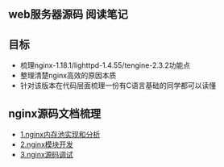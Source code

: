 ## web服务器源码 阅读笔记

## 目标

- 梳理nginx-1.18.1/lighttpd-1.4.55/tengine-2.3.2功能点
- 整理清楚nginx高效的原因本质
- 针对该版本在代码层面梳理一份有C语言基础的同学都可以读懂

## nginx源码文档梳理
- [1.nginx内存池实现和分析](./document/nginx内存池实现和分析.md)
- [2.nginx模块开发](./document/nginx模块开发.md)
- [3.nginx源码调试](./document/nginx-1.18.0/nginx源码调试.md)

